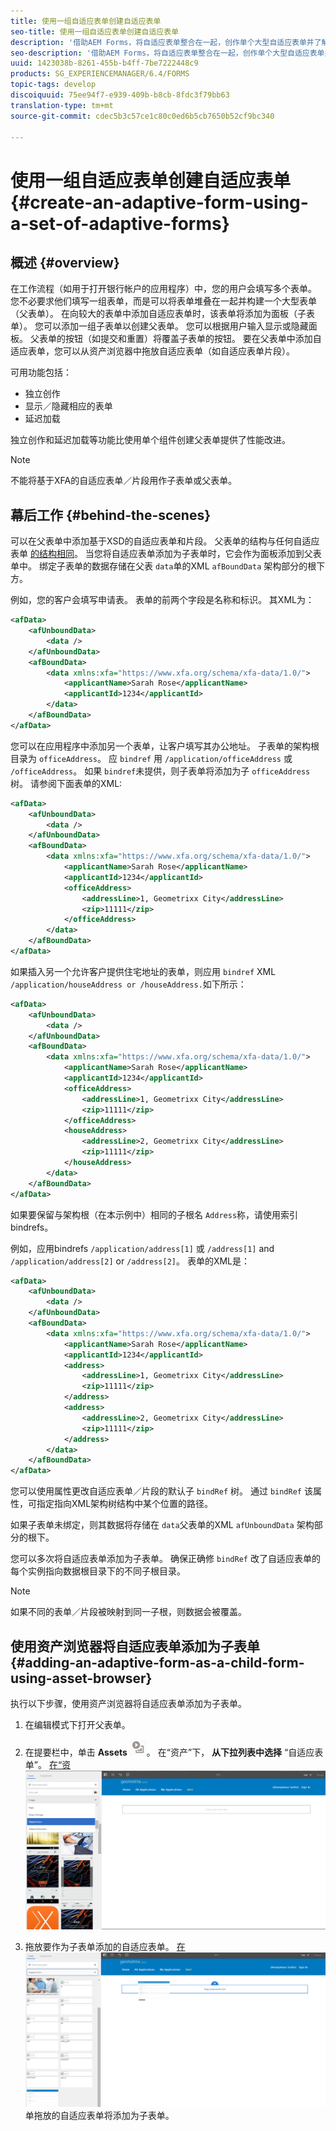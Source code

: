 ```yaml
---
title: 使用一组自适应表单创建自适应表单
seo-title: 使用一组自适应表单创建自适应表单
description: '借助AEM Forms，将自适应表单整合在一起，创作单个大型自适应表单并了解其功能。 '
seo-description: '借助AEM Forms，将自适应表单整合在一起，创作单个大型自适应表单并了解其功能。 '
uuid: 1423038b-8261-455b-b4ff-7be7222448c9
products: SG_EXPERIENCEMANAGER/6.4/FORMS
topic-tags: develop
discoiquuid: 75ee94f7-e939-409b-b8cb-8fdc3f79bb63
translation-type: tm+mt
source-git-commit: cdec5b3c57ce1c80c0ed6b5cb7650b52cf9bc340

---
```



# 使用一组自适应表单创建自适应表单 {#create-an-adaptive-form-using-a-set-of-adaptive-forms}

## 概述 {#overview}

在工作流程（如用于打开银行帐户的应用程序）中，您的用户会填写多个表单。 您不必要求他们填写一组表单，而是可以将表单堆叠在一起并构建一个大型表单（父表单）。 在向较大的表单中添加自适应表单时，该表单将添加为面板（子表单）。 您可以添加一组子表单以创建父表单。 您可以根据用户输入显示或隐藏面板。 父表单的按钮（如提交和重置）将覆盖子表单的按钮。 要在父表单中添加自适应表单，您可以从资产浏览器中拖放自适应表单（如自适应表单片段）。

可用功能包括：

* 独立创作
* 显示／隐藏相应的表单
* 延迟加载

独立创作和延迟加载等功能比使用单个组件创建父表单提供了性能改进。

>[!NOTE]
>
>不能将基于XFA的自适应表单／片段用作子表单或父表单。

## 幕后工作 {#behind-the-scenes}

可以在父表单中添加基于XSD的自适应表单和片段。 父表单的结构与任何自适应表单 [的结构相同](/help/forms/using/prepopulate-adaptive-form-fields.md)。 当您将自适应表单添加为子表单时，它会作为面板添加到父表单中。 绑定子表单的数据存储在父表 `data`单的XML `afBoundData` 架构部分的根下方。

例如，您的客户会填写申请表。 表单的前两个字段是名称和标识。 其XML为：

```xml
<afData>
    <afUnboundData>
        <data />
    </afUnboundData>
    <afBoundData>
        <data xmlns:xfa="https://www.xfa.org/schema/xfa-data/1.0/">
            <applicantName>Sarah Rose</applicantName>
            <applicantId>1234</applicantId>
        </data>
    </afBoundData>
</afData>
```

您可以在应用程序中添加另一个表单，让客户填写其办公地址。 子表单的架构根目录为 `officeAddress`。 应 `bindref` 用 `/application/officeAddress` 或 `/officeAddress`。 如果 `bindref`未提供，则子表单将添加为子 `officeAddress` 树。 请参阅下面表单的XML:

```xml
<afData>
    <afUnboundData>
        <data />
    </afUnboundData>
    <afBoundData>
        <data xmlns:xfa="https://www.xfa.org/schema/xfa-data/1.0/">
            <applicantName>Sarah Rose</applicantName>
            <applicantId>1234</applicantId>
            <officeAddress>
                <addressLine>1, Geometrixx City</addressLine>
                <zip>11111</zip>
            </officeAddress>
        </data>
    </afBoundData>
</afData>
```

如果插入另一个允许客户提供住宅地址的表单，则应用 `bindref` XML `/application/houseAddress or /houseAddress.`如下所示：

```xml
<afData>
    <afUnboundData>
        <data />
    </afUnboundData>
    <afBoundData>
        <data xmlns:xfa="https://www.xfa.org/schema/xfa-data/1.0/">
            <applicantName>Sarah Rose</applicantName>
            <applicantId>1234</applicantId>
            <officeAddress>
                <addressLine>1, Geometrixx City</addressLine>
                <zip>11111</zip>
            </officeAddress>
            <houseAddress>
                <addressLine>2, Geometrixx City</addressLine>
                <zip>11111</zip>
            </houseAddress>
        </data>
    </afBoundData>
</afData>
```

如果要保留与架构根（在本示例中）相同的子根名 `Address`称，请使用索引bindrefs。

例如，应用bindrefs `/application/address[1]` 或 `/address[1]` and `/application/address[2]` or `/address[2]`。 表单的XML是：

```xml
<afData>
    <afUnboundData>
        <data />
    </afUnboundData>
    <afBoundData>
        <data xmlns:xfa="https://www.xfa.org/schema/xfa-data/1.0/">
            <applicantName>Sarah Rose</applicantName>
            <applicantId>1234</applicantId>
            <address>
                <addressLine>1, Geometrixx City</addressLine>
                <zip>11111</zip>
            </address>
            <address>
                <addressLine>2, Geometrixx City</addressLine>
                <zip>11111</zip>
            </address>
        </data>
    </afBoundData>
</afData>
```

您可以使用属性更改自适应表单／片段的默认子 `bindRef` 树。 通过 `bindRef` 该属性，可指定指向XML架构树结构中某个位置的路径。

如果子表单未绑定，则其数据将存储在 `data`父表单的XML `afUnboundData` 架构部分的根下。

您可以多次将自适应表单添加为子表单。 确保正确修 `bindRef` 改了自适应表单的每个实例指向数据根目录下的不同子根目录。

>[!NOTE]
>
>如果不同的表单／片段被映射到同一子根，则数据会被覆盖。

## 使用资产浏览器将自适应表单添加为子表单 {#adding-an-adaptive-form-as-a-child-form-using-asset-browser}

执行以下步骤，使用资产浏览器将自适应表单添加为子表单。

1. 在编辑模式下打开父表单。
1. 在提要栏中，单击 **Assets** ![assets-browser](assets/assets-browser.png)。 在“资产”下， **从下拉列表中选择** “自适应表单”。
   [ 在“资 ![产”下选择自适应表单](assets/asset.png)](assets/asset-1.png)

1. 拖放要作为子表单添加的自适应表单。
   [ 在 ![站点中拖放自适应表](assets/drag-drop.png)](assets/drag-drop-1.png)单拖放的自适应表单将添加为子表单。


